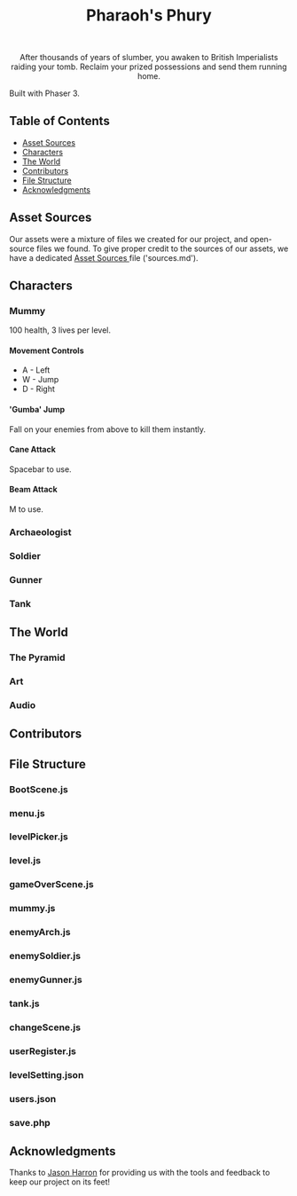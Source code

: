 <h1 align="center"> Pharaoh's Phury </h1> <br>

<p align="center">
  After thousands of years of slumber, you awaken to British Imperialists raiding your tomb. Reclaim your prized possessions and send them running home.

  Built with Phaser 3.
</p>


<!-- START doctoc generated TOC please keep comment here to allow auto update -->
<!-- DON'T EDIT THIS SECTION, INSTEAD RE-RUN doctoc TO UPDATE -->
## Table of Contents

- [Asset Sources](#asset-sources)
- [Characters](#characters)
- [The World](#the-world)
- [Contributors](#contributors)
- [File Structure](#file-structure)
- [Acknowledgments](#acknowledgments)

<!-- END doctoc generated TOC please keep comment here to allow auto update -->

## Asset Sources
Our assets were a mixture of files we created for our project, and open-source files we found.
To give proper credit to the sources of our assets, we have a dedicated [Asset Sources ](./sources.md) file ('sources.md').


## Characters
### Mummy
100 health, 3 lives per level.
#### Movement Controls
* A - Left
* W - Jump
* D - Right
#### 'Gumba' Jump
Fall on your enemies from above to kill them instantly.
#### Cane Attack
Spacebar to use.
#### Beam Attack
M to use.

### Archaeologist
### Soldier
### Gunner
### Tank


## The World
### The Pyramid
### Art
### Audio


## Contributors
<!-- This project is brought to you by these [awesome contributors](./CONTRIBUTORS.md). -->


## File Structure
### BootScene.js
### menu.js
### levelPicker.js
### level.js
### gameOverScene.js
### mummy.js
### enemyArch.js
### enemySoldier.js
### enemyGunner.js
### tank.js
### changeScene.js
### userRegister.js
### levelSetting.json
### users.json
### save.php


## Acknowledgments
Thanks to [Jason Harron](https://github.com/jasonharron) for providing us with the tools and feedback to keep our project on its feet!
